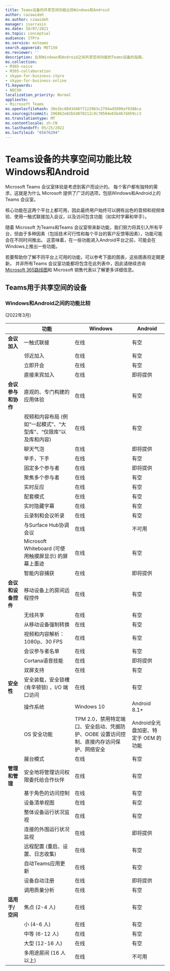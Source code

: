 ```yaml
---
title: Teams设备的共享空间功能比较Windows和Android
author: cazawideh
ms.author: czawideh
manager: jsarrasin
ms.date: 10/07/2021
ms.topic: conceptual
audience: ITPro
ms.service: msteams
search.appverid: MET150
ms.reviewer: ''
description: 比较Windows和Android之间共享空间功能的Teams设备的指南。
ms.collection:
- M365-voice
- M365-collaboration
- skype-for-business-itpro
- skype-for-business-online
f1.keywords:
- NOCSH
localization_priority: Normal
appliesto:
- Microsoft Teams
ms.openlocfilehash: 30e1bc6043d48ff222963c2794ad5099af9308ca
ms.sourcegitcommit: 296862e02b548f0212c9c70504e65b467d459cc3
ms.translationtype: MT
ms.contentlocale: zh-CN
ms.lasthandoff: 05/25/2022
ms.locfileid: "65676294"
---
```

# <a name="teams-devices-for-shared-spaces-feature-comparison-between-windows-and-android"></a>Teams设备的共享空间功能比较Windows和Android 
Microsoft Teams 会议室体验是考虑到客户而设计的。 每个客户都有独特的需求，这就是为什么 Microsoft 提供了广泛的选项，包括Windows和Android上的Teams 会议室。 

核心功能在这两个平台上都可用，因此最终用户始终可以拥有出色的音频和视频体验、使用一触式联接加入会议，以及访问包含功能（如实时字幕和举手）。 

随着 Microsoft 为Teams和Teams 会议室带来新功能，我们努力将其引入所有平台，但由于多种因素（包括技术可行性和每个平台的客户反馈等因素），功能可能会在不同时间推出。 这意味着，在一些功能进入Android平台之前，可能会在Windows上推出一些功能。 

若要帮助你了解不同平台上可用的功能，可以参考下面的图表，这些图表将定期更新。 并非所有Teams 会议室功能都将包含在此列表中，因此请继续咨询[Microsoft 365路线图](https://www.microsoft.com/en-us/microsoft-365/roadmap)和 Microsoft 销售代表以了解更多详细信息。    

## <a name="teams-devices-for-shared-spaces"></a>Teams用于共享空间的设备
### <a name="feature-comparison-between-windows-and-android"></a>Windows和Android之间的功能比较
 (2022年3月)  

| &ensp; | 功能 |Windows|Android|
|-----------------------|---------|--------|--------|
|**会议加入**|一触式联接 |在线  |有空 |
||邻近加入 |在线  |有空 |
||立即开会 |在线  |有空 |
||直接来宾加入 |在线  |即将提供 |
|**会议参与和协作**|直观的、专门构建的应用体验 |在线  |有空 |
||视频和内容布局 (例如“一起模式”、“大型库”、“仅限库”以及库和内容)  |在线  |有空 |
||聊天气泡|在线 |即将提供 |
||举手，下手 |在线  |有空 |
||固定多个参与者 |在线  |即将提供 |
||聚焦多个参与者 |在线 |有空 |
||实时反应 |在线  |有空 |
||配套模式 |在线 |有空 |
||实时隐藏字幕 |在线  |有空 |
||云录制和会议听录 |在线  |有空 |
||与Surface Hub协调会议 |在线 |不可用 |
||Microsoft Whiteboard (可使用触摸屏显示) 的屏幕上墨迹 |在线  |有空 |
||智能内容捕获 |在线  |即将提供 |
|**会议和设备控件**|移动设备上的房间远程控件 |在线  |有空 |
||无线共享 |在线  |有空 |
||从移动设备强制转换 |在线  |有空 |
||视频和内容解析：1080p、30 FPS |在线  |有空 |
||会议参与者名单 |在线  |有空 |
||Cortana语音技能 |在线  |即将提供 |
||双屏支持 |在线  |有空 |
|**安全性**|安全装载，安全锁槽 (肯辛顿锁) ，I/O 端口访问 |在线  |有空 |
||操作系统 |Windows 10  |Android 8.1+ |
||OS 安全功能 |TPM 2.0，禁用特定端口、安全启动、凭据防护、OOBE 设置访问控制、直接内存访问保护、网络安全 |Android全光盘加密、特定于 OEM 的功能 |
||展台模式 |在线  |有空 |
|**管理和管理**|安全地将管理访问权限委托给合作伙伴 |在线  |有空 |
||基于角色的访问控制 |在线  |有空 |
||设备清单视图 |在线  |有空 |
||整体设备运行状况监视 |在线  |有空 |
||连接的外围运行状况监视 |在线  |即将提供 |
||远程配置 (重启、设置、日志收集)  |在线  |有空 |
||自动Teams应用更新 |在线  |有空 |
||设备自动注册 |在线 |即将提供 |
||调用质量分析 |在线  |有空 |
|**适用于/空间**|焦点 (2-4 人)  |在线  |有空 |
||小 (4-6 人)  |在线  |有空 |
||中等 (6-12 人)  |在线  |有空 |
||大型 (12-16 人)  |在线  |有空 |
||多用途房间 (16 人以上)  |在线  |不可用 |
